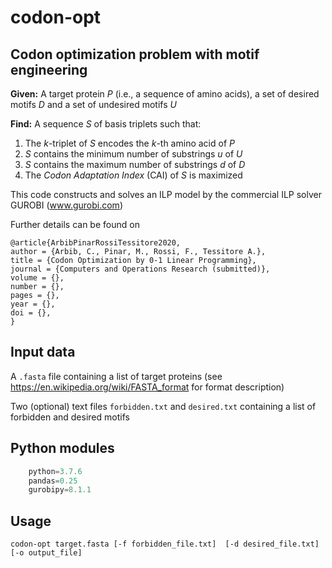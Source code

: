 # codon-opt

## Codon optimization problem with motif engineering

**Given:**
A target protein *P* (i.e., a sequence of amino acids), a set of desired motifs *D* and a set of undesired motifs *U*

**Find:** A sequence *S* of basis triplets such that:
1. The *k*-triplet of *S* encodes the *k*-th amino acid of *P*
2. *S* contains the minimum number of substrings *u* of *U*
3. *S* contains the maximum number of substrings *d* of *D*
4. The *Codon Adaptation Index* (CAI) of *S* is maximized

This code constructs and solves an ILP model 
by the commercial ILP solver GUROBI (www.gurobi.com)

Further details can be found on

```
@article{ArbibPinarRossiTessitore2020,
author = {Arbib, C., Pinar, M., Rossi, F., Tessitore A.},
title = {Codon Optimization by 0-1 Linear Programming},
journal = {Computers and Operations Research (submitted)},
volume = {},
number = {},
pages = {},
year = {},
doi = {},
}
```

## Input data

A ```.fasta``` file containing a list of target proteins
(see https://en.wikipedia.org/wiki/FASTA_format for format description)

Two (optional) text files ```forbidden.txt``` and ```desired.txt```
containing a list of forbidden and desired motifs

## Python modules

```python
    python=3.7.6
    pandas=0.25
    gurobipy=8.1.1
```

## Usage

```codon-opt target.fasta [-f forbidden_file.txt]  [-d desired_file.txt] [-o output_file]```






